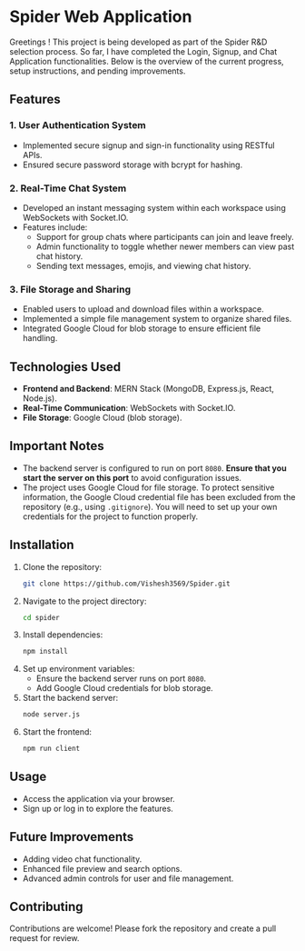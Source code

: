 
# **Spider Web Application**

Greetings !
This project is being developed as part of the Spider R&D selection process. So far, I have completed the Login, Signup, and Chat Application functionalities. Below is the overview of the current progress, setup instructions, and pending improvements.


## Features

### 1. User Authentication System
- Implemented secure signup and sign-in functionality using RESTful APIs.
- Ensured secure password storage with bcrypt for hashing.

### 2. Real-Time Chat System
- Developed an instant messaging system within each workspace using WebSockets with Socket.IO.
- Features include:
  - Support for group chats where participants can join and leave freely.
  - Admin functionality to toggle whether newer members can view past chat history.
  - Sending text messages, emojis, and viewing chat history.

### 3. File Storage and Sharing
- Enabled users to upload and download files within a workspace.
- Implemented a simple file management system to organize shared files.
- Integrated Google Cloud for blob storage to ensure efficient file handling.

## Technologies Used
- **Frontend and Backend**: MERN Stack (MongoDB, Express.js, React, Node.js).
- **Real-Time Communication**: WebSockets with Socket.IO.
- **File Storage**: Google Cloud (blob storage).

## Important Notes
- The backend server is configured to run on port `8080`. **Ensure that you start the server on this port** to avoid configuration issues.
- The project uses Google Cloud for file storage. To protect sensitive information, the Google Cloud credential file has been excluded from the repository (e.g., using `.gitignore`). You will need to set up your own credentials for the project to function properly.

## Installation
1. Clone the repository:
   ```bash
   git clone https://github.com/Vishesh3569/Spider.git
   ```
2. Navigate to the project directory:
   ```bash
   cd spider
   ```
3. Install dependencies:
   ```bash
   npm install
   ```
4. Set up environment variables:
   - Ensure the backend server runs on port `8080`.
   - Add Google Cloud credentials for blob storage.
5. Start the backend server:
   ```bash
   node server.js
   ```
6. Start the frontend:
   ```bash
   npm run client
   ```

## Usage
- Access the application via your browser.
- Sign up or log in to explore the features.

## Future Improvements
- Adding video chat functionality.
- Enhanced file preview and search options.
- Advanced admin controls for user and file management.

## Contributing
Contributions are welcome! Please fork the repository and create a pull request for review.






